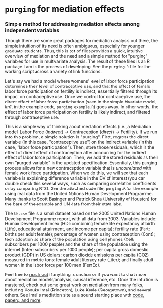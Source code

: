 # `purging` for mediation effects

### Simple method for addressing mediation effects among independent variables

Though there are some great packages for mediation analysis out there, the simple intuition of its need is often ambiguous, especially for younger graduate students. Thus, this is set of files provides a quick, intuitive overview of mediation and the need and a simple method for "purging" variables for use in multivariate analysis. The result of these files is an R package I am in the process of developing. See the `purging.R` file for the working script across a variety of link functions.

Let's say we had a model where womens' level of labor force participation determines their level of contraceptive use, and that the effect of female labor force participation on fertility is indirect, essentially filtered through its impact on contraceptive use. Once we control for contraceptive use, the direct effect of labor force participation (seen in the simple bivariate model, _lm1_, in the example code, `purging example.R`) goes away. In other words, the effect of labor force participation on fertility is likely indirect, and filtered through contraceptive use. 

This is a simple way of thinking about mediation effects (i.e., a Mediation model:  Labor Force (_indirect_) -> Contraception (_direct_) -> Fertility). If we run into this problem, a simple solution is "purging". First, regress the direct variable (in this case, "contraceptive use") on the indirect variable (in this case, "labor force participation"). Then, store those residuals, which is the effect of direct effect of contraception after accounting for the indirect effect of labor force participation. Then, we add the stored residuals as their own "purged variable" in the updated specification. Essentially, this purging process allows for a new contraception variable that is _uncorrelated_ with female work force participation. When we do this, we will see that each variable is explaining difference variable in the DV of interest (you can double check this several ways, such as comparing correlation coefficients or by comparing R^2). See the attached code file, `purging.R` for the example using real data from the United Nations Human Development Programme. Many thanks to Scott Basinger and Patrick Shea (University of Houston) for the base of the example and UN data from their stats labs.

The `UN.csv` file is a small dataset based on the 2005 United Nations Human Development Programme report, with all data from 2003. Variables include: Human Development Index (HDI: combining female life expectancy at birth (Life), educational attainment, and income per capita); fertility rate (Fert: births per adult female); percentage of women using contraception (Cont); tech adoption as share of the population using cell phones (Cell: subscribers per 1000 people) and the share of the population using the internet (Inter: subscribers per 1000 people); per capita gross domestic product (GDP) in US dollars; carbon dioxide emissions per capita (CO2) measured in metric tons; female adult literacy rate (Liter); and finally adult women in the labor force per 100 men (FemEc).

Feel free to [reach out](http://www.philipdwaggoner.com/) if anything is unclear or if you want to chat more about mediation models/analysis, causal inference, etc. Once the intuition is mastered, check out some great work on mediation from many folks, including Kosuke Imai (Princeton), Luke Keele (Georgetown), and several others. See Imai's mediation site as a sound starting place with [code, papers, and more](https://imai.princeton.edu/projects/mechanisms.html). 
